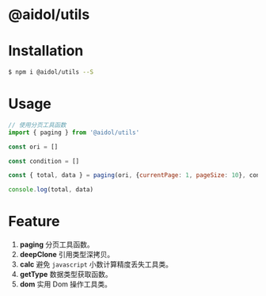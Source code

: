 # @aidol/utils

# Installation

``` bash
$ npm i @aidol/utils --S
```

# Usage

``` js
// 使用分页工具函数
import { paging } from '@aidol/utils'

const ori = []

const condition = []

const { total, data } = paging(ori, {currentPage: 1, pageSize: 10}, condition)

console.log(total, data)
```

# Feature

1. **paging**  分页工具函数。
2. **deepClone** 引用类型深拷贝。
3. **calc** 避免 `javascript` 小数计算精度丢失工具类。
4. **getType** 数据类型获取函数。
5. **dom** 实用 Dom 操作工具类。

